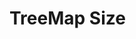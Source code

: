 # TreeMap Size


<script>

(async () => {
  var url = lively4url + "/src/client/"
  var tree = await lively.files.fileTree(url)
  
  
  
  var div = await lively.create("div")
  div.style.position = "relative"
  div.style.width = "800px"
  div.style.height = "800px"
  
  var treemap = await lively.create("d3-treemap")
  treemap.setTreeData(tree)
  var d3 = treemap.d3
  div.appendChild(treemap)
  

  function visit(d, cb) {
    cb(d)
    d.children && d.children.forEach(ea => visit(ea,cb))
  }

  var maxSize = 0
  visit(treemap.treeData, ea => {
    if(ea.size) {
      maxSize = Math.max(maxSize, Number(ea.size))
    }
  })

  var color = d3.scaleLinear().domain([1,maxSize])
        .interpolate(d3.interpolateHcl)
        .range([d3.rgb("#FFFFFF"), d3.rgb('#3A3A3A')]);

  treemap.dataColor = function(d) {
    return color(d.data.size)
  }

  
  
  treemap.updateViz()


  return div
})()
</script>